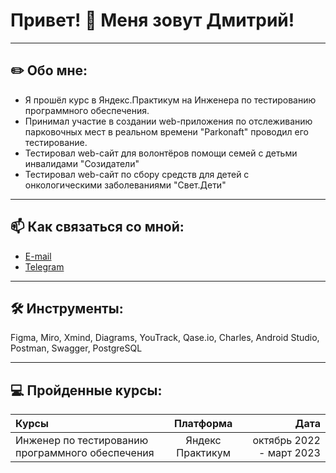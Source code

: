 # Привет! 👋 Меня зовут Дмитрий!
___
## ✏️ Обо мне: 
* Я прошёл курс в Яндекс.Практикум на Инженера по тестированию программного обеспечения.
* Принимал участие в создании web-приложения по отслеживанию парковочных мест в реальном времени "Parkonaft" проводил его тестирование.
* Тестировал web-сайт для волонтёров помощи семей с детьми инвалидами "Созидатели"
* Тестировал web-сайт по сбору средств для детей с онкологическими заболеваниями "Свет.Дети"
___
## 📫 Как связаться со мной:
* <a href="mailto:salomatin-d@inbox.ru">E-mail</a>
* [Telegram](https://t.me/Dima_Salomatin)
___
## 🛠️ Инструменты:
Figma, Miro, Xmind, Diagrams, YouTrack, Qase.io, Charles, Android Studio, Postman, Swagger, PostgreSQL
___
## 💻 Пройденные курсы:
**Курсы** | **Платформа** | **Дата**
:---|:---:|---:
Инженер по тестированию программного обеспечения | Яндекс Практикум | октябрь 2022 - март 2023
